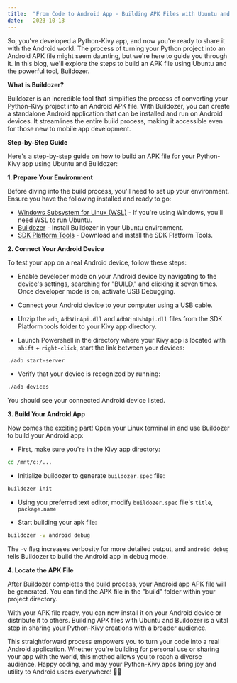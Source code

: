 ```yaml
---
title:  "From Code to Android App - Building APK Files with Ubuntu and Buildozer on a Windows Machine"
date:   2023-10-13
---
```


So, you've developed a Python-Kivy app, and now you're ready to share it with the Android world. The process of turning your Python project into an Android APK file might seem daunting, but we're here to guide you through it. In this blog, we'll explore the steps to build an APK file using Ubuntu and the powerful tool, Buildozer.

**What is Buildozer?**

Buildozer is an incredible tool that simplifies the process of converting your Python-Kivy project into an Android APK file. With Buildozer, you can create a standalone Android application that can be installed and run on Android devices. It streamlines the entire build process, making it accessible even for those new to mobile app development.

**Step-by-Step Guide**

Here's a step-by-step guide on how to build an APK file for your Python-Kivy app using Ubuntu and Buildozer:

**1. Prepare Your Environment**

Before diving into the build process, you'll need to set up your environment. Ensure you have the following installed and ready to go:

- [Windows Subsystem for Linux (WSL)](https://learn.microsoft.com/en-us/windows/wsl/install) - If you're using Windows, you'll need WSL to run Ubuntu.
- [Buildozer](https://buildozer.readthedocs.io/en/latest/installation.html) - Install Buildozer in your Ubuntu environment.
- [SDK Platform Tools](https://developer.android.com/tools/releases/platform-tools#downloads) - Download and install the SDK Platform Tools.

**2. Connect Your Android Device**

To test your app on a real Android device, follow these steps:

- Enable developer mode on your Android device by navigating to the device's settings, searching for "BUILD," and clicking it seven times. Once developer mode is on, activate USB Debugging.

- Connect your Android device to your computer using a USB cable.

- Unzip the `adb`, `AdbWinApi.dll` and `AdbWinUsbApi.dll` files from the SDK Platform tools folder to your Kivy app directory.

- Launch Powershell in the directory where your Kivy app is located with `shift` + `right-click`, start the link between your devices:

```bash
./adb start-server
```

- Verify that your device is recognized by running:

```bash
./adb devices
```

You should see your connected Android device listed.

**3. Build Your Android App**

Now comes the exciting part! Open your Linux terminal in and use Buildozer to build your Android app:

- First, make sure you're in the Kivy app directory:

```bash
cd /mnt/c:/...
```

- Initialize buildozer to generate `buildozer.spec` file:

```bash
buildozer init
```

- Using you preferred text editor, modify `buildozer.spec` file's `title`, `package.name`

- Start building your apk file:

```bash
buildozer -v android debug
```

The `-v` flag increases verbosity for more detailed output, and `android debug` tells Buildozer to build the Android app in debug mode.

**4. Locate the APK File**

After Buildozer completes the build process, your Android app APK file will be generated. You can find the APK file in the "build" folder within your project directory.

With your APK file ready, you can now install it on your Android device or distribute it to others. Building APK files with Ubuntu and Buildozer is a vital step in sharing your Python-Kivy creations with a broader audience.

This straightforward process empowers you to turn your code into a real Android application. Whether you're building for personal use or sharing your app with the world, this method allows you to reach a diverse audience. Happy coding, and may your Python-Kivy apps bring joy and utility to Android users everywhere! 🚀📱